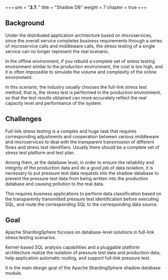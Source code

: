+++
pre = "<b>3.7. </b>"
title = "Shadow DB"
weight = 7
chapter = true
+++

## Background

Under the distributed application architecture based on microservices, since the overall service completes business requirements through a series of microservice calls and middleware calls, the stress testing of a single service can no longer represent the real scenario.

In the offline environment, if you rebuild a complete set of stress testing environment similar to the production environment, the cost is too high, and it is often impossible to simulate the volume and complexity of the online environment.

In this scenario, the industry usually chooses the full-link stress test method, that is, the stress test is performed in the production environment, so that the test results obtained can more accurately reflect the real capacity level and performance of the system.

## Challenges

Full-link stress testing is a complex and huge task that requires corresponding adjustments and cooperation between various middleware and microservices to deal with the transparent transmission of different flows and stress test identifiers. 
Usually there should be a complete set of stress test platform and test plan.

Among them, at the database level, in order to ensure the reliability and integrity of the production data and do a good job of data isolation, it is necessary to put pressure test data requests into the shadow database to prevent the pressure test data from being written into the production database and causing pollution to the real data.

This requires business applications to perform data classification based on the transparently transmitted pressure test identification before executing SQL, and route the corresponding SQL to the corresponding data source.

## Goal

Apache ShardingSphere focuses on database-level solutions in full-link stress testing scenarios.

Kernel-based SQL analysis capabilities and a pluggable platform architecture realize the isolation of pressure test data and production data, help application automatic routing, and support full-link pressure test.

It is the main design goal of the Apache ShardingSphere shadow database module.

